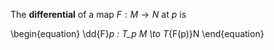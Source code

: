The **differential** of a map $F: M \to N$ at $p$ is

\begin{equation}
\dd{F}_p : T_p M \to T_{F(p)}N
\end{equation}